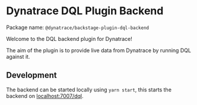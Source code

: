 # Dynatrace DQL Plugin Backend

Package name: `@dynatrace/backstage-plugin-dql-backend`

Welcome to the DQL backend plugin for Dynatrace!

The aim of the plugin is to provide live data from Dynatrace by running DQL
against it.

## Development

The backend can be started locally using `yarn start`, this starts the backend
on [localhost:7007/dql](http://localhost:7007/dql).
